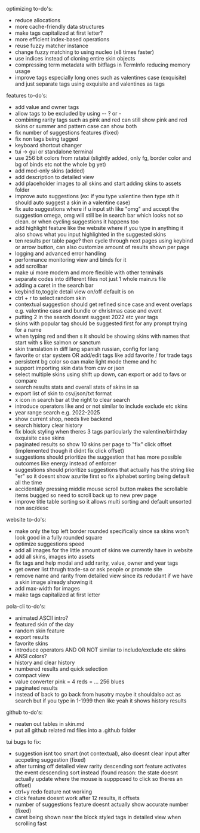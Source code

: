 optimizing to-do's:

- reduce allocations
- more cache-friendly data structures
- make tags capitalized at first letter?
- more efficient index-based operations
- reuse fuzzy matcher instance
- change fuzzy matching to using nucleo (x8 times faster)
- use indices instead of cloning entire skin objects
- compressing term metadata with bitflags in TermInfo reducing memory usage
- improve tags especially long ones such as valentines case (exquisite) and just separate tags using exquisite and valentines as tags

features to-do's:
- add value and owner tags
- allow tags to be excluded by using -- ? or -
- combining rarity tags such as pink and red can still show pink and red skins or summer and pattern case can show both
- fix number of suggestions features (fixed)
- fix non tags being tagged
- keyboard shortcut changer
- tui -> gui or standalone terminal
- use 256 bit colors from ratatui (slightly added, only fg, border color and bg of binds etc not the whole bg yet)
- add mod-only skins (added)
- add description to detailed view
- add placeholder images to all skins and start adding skins to assets folder
- improve auto suggestions (ex: if you type valentine then type sth it should auto suggest a skin in a valentine case)
- fix auto suggestions where if u input sth like "omg" and accept the suggestion omega, omg will still be in search bar which looks not so clean. or when cycling suggestions it happens too
- add highlight feature like the website where if you type in anything it also shows what you input highlighted in the suggested skins
- ten results per table page? then cycle through next pages using keybind or arrow button, can also customize amount of results shown per page
- logging and advanced error handling
- performance monitoring view and binds for it
- add scrollbar
- make ui more modern and more flexible with other terminals
- separate codes into different files not just 1 whole main.rs file
- adding a caret in the search bar
- keybind to,toggle detail view on/off default is on
- ctrl + r to select random skin
- contextual suggestion should get refined since case and event overlaps e.g. valentine case and bundle or christmas case and event
- putting 2 in the search doesnt suggest 2022 etc year tags
- skins with popular tag should be suggested first for any prompt trying for a name
- when typing red and then s it should be showing skins with names that start with s like salmon or sanctum
- skin translation in diff lang spanish russian, config for lang
- favorite or star system OR add/edit tags like add favorite / for trade tags
- persistent bg color so can make light mode theme and hc
- support importing skin data from csv or json
- select multiple skins using shift up down, can export or add to favs or compare
- search results stats and overall stats of skins in sa
- export list of skin to csv/json/txt format
- x icon in search bar at the right to clear search
- introduce operators like and or not similar to include exclude etc skins
- year range search e.g. 2022-2025
- show current shop, needs live backend
- search history clear history
- fix block styling when theres 3 tags particularly the valentine/birthday exquisite case skins
- paginated results so show 10 skins per page to "fix" click offset (implemented though it didnt fix click offset)
- suggestions should prioritize the suggestion that has more possible outcomes like energy instead of enforcer
- suggestions should prioritize suggestions that actually has the string like "er" so it doesnt show azurite first so fix alphabet sorting being default all the time
- accidentally pressing middle mouse scroll button makes the scrollable items bugged so need to scroll back up to new prev page
- improve title table sorting so it allows multi sorting and default unsorted non asc/desc

website to-do's:
- make only the top left border rounded specifically since sa skins won't look good in a fully rounded square
- optimize suggestions speed
- add all images for the little amount of skins we currently have in website
- add all skins, images into assets
- fix tags and help modal and add rarity, value, owner and year tags
- get owner list thrugh trade-sa or ask people or promote site
- remove name and rarity from detailed view since its redudant if we have a skin image already showing it
- add max-width for images
- make tags capitalized at first letter

pola-cli to-do's:
- animated ASCII intro?
- featured skin of the day
- random skin feature
- export results
- favorite skins
- introduce operators AND OR NOT similar to include/exclude etc skins
- ANSI colors?
- history and clear history
- numbered results and quick selection
- compact view
- value converter pink = 4 reds = ... 256 blues
- paginated results
- instead of back to go back from husotry maybe it shouldalso act as search but if you type in 1-1999 then like yeah it shows history results

github to-do's:
- neaten out tables in skin.md
- put all github related md files into a .github folder

tui bugs to fix:
- suggestion isnt too smart (not contextual), also doesnt clear input after accpeting suggestion (fixed)
- after turning off detailed view rarity descending sort feature activates the event descending sort instead (found reason: the state doesnt actually update where the mouse is suppposed to click so theres an offset)
- ctrl+y redo feature not working
- click feature doesnt work after 12 results, it offsets
- number of suggestions feature doesnt actually show accurate number (fixed)
- caret being shown near the block styled tags in detailed view when scrolling fast
